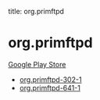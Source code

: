 title: org.primftpd
# org.primftpd


[Google Play Store](https://play.google.com/store/apps/details?id=org.primftpd)


* [org.primftpd-302-1](./org.primftpd-302-1/)
* [org.primftpd-641-1](./org.primftpd-641-1/)